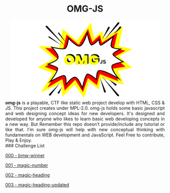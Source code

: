 <h1 align="center">OMG-JS</h1>
<div align="center">
<img src="omg-js.png" height="250px" width="470px">
</div>
<div align="justify">
<b>omg-js</b> is a playable, CTF like static web project develop with HTML, CSS & JS. This project creates under MPL-2.0. omg-js holds some basic javascript and web designing concept ideas for new developers. It's designed and developed for anyone who likes to learn basic web developing concepts in a new way. But Remember this repo doesn't provide/include any tutorial or like that. I'm sure omg-js will help with new conceptual thinking with fundamentals on WEB development and JavaScript.
Feel Free to contribute, Play & Enjoy.
</div>
### Challenge List

[000 - bmw-winner](../main/bmw-winner)

[001 - magic-number](../main/magic-number)

[002 - magic-heading](../main/magic-heading)

[003 - magic-heading-updated](../main/magic-heading-updated)

